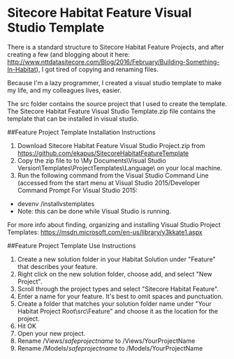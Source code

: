 # Sitecore Habitat Feature Visual Studio Template
There is a standard structure to Sitecore Habitat Feature Projects, and after creating a few (and blogging about it here: http://www.nttdatasitecore.com/Blog/2016/February/Building-Something-In-Habitat), I got tired of copying and renaming files. 

Because I'm a lazy programmer, I created a visual studio template to make my life, and my colleagues lives, easier. 

The src folder contains the source project that I used to create the template. The Sitecore Habitat Feature Visual Studio Template.zip file contains the template that can be installed in visual studio.

##Feature Project Template Installation Instructions
1. Download Sitecore Habitat Feature Visual Studio Project.zip from https://github.com/ekapus/SitecoreHabitatFeatureTemplate
1. Copy the zip file to to \My Documents\Visual Studio Version\Templates\ProjectTemplates\Language\ on your local machine.
1. Run the following command from the Visual Studio Command Line (accessed from the start menu at Visual Studio 2015/Developer Command Prompt For Visual Studio 2015:
  * devenv /installvstemplates
  * Note: this can be done while Visual Studio is running.

For more info about finding, organizing and installing Visual Studio Project Templates: https://msdn.microsoft.com/en-us/library/y3kkate1.aspx


##Feature Project Template Use Instructions
1. Create a new solution folder in your Habitat Solution under "Feature" that describes your feature.
1. Right click on the new solution folder, choose add, and select "New Project".
1. Scroll through the project types and select "Sitecore Habitat Feature".
1. Enter a name for your feature. It's best to omit spaces and punctuation.
1. Create a folder that matches your solution folder name under "Your Habitat Project Root\src\Feature" and choose it as the location for the project.
1. Hit OK
1. Open your new project.
1. Rename /Views/$safeprojectname$ to /Views/YourProjectName
1. Rename /Models/$safeprojectname$ to /Models/YourProjectName